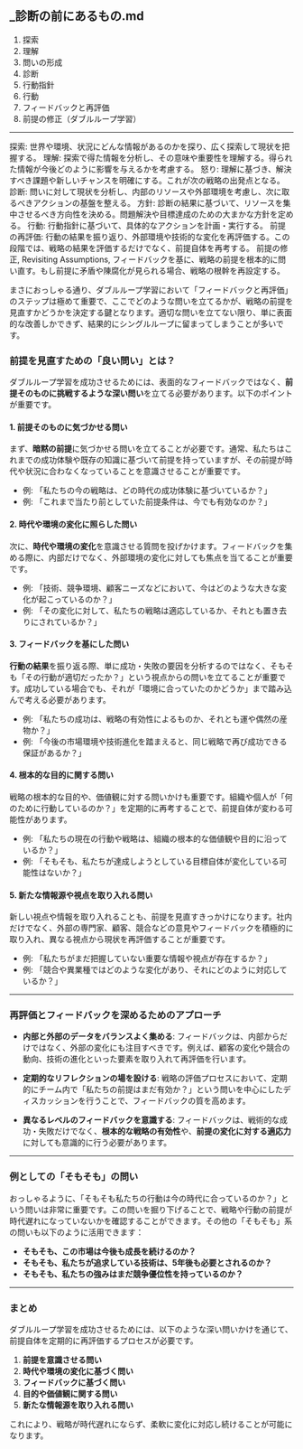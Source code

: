 _診断の前にあるもの.md
---


1.	探索
2.	理解
3.	問いの形成
4.	診断
5.	行動指針
6.	行動
7.	フィードバックと再評価
8.	前提の修正（ダブルループ学習）




---


探索: 世界や環境、状況にどんな情報があるのかを探り、広く探索して現状を把握する。
理解: 探索で得た情報を分析し、その意味や重要性を理解する。得られた情報が今後どのように影響を与えるかを考慮する。
怒り: 理解に基づき、解決すべき課題や新しいチャンスを明確にする。これが次の戦略の出発点となる。
診断: 問いに対して現状を分析し、内部のリソースや外部環境を考慮し、次に取るべきアクションの基盤を整える。
方針: 診断の結果に基づいて、リソースを集中させるべき方向性を決める。問題解決や目標達成のための大まかな方針を定める。
行動: 行動指針に基づいて、具体的なアクションを計画・実行する。
前提の再評価: 行動の結果を振り返り、外部環境や技術的な変化を再評価する。この段階では、戦略の結果を評価するだけでなく、前提自体を再考する。
前提の修正, Revisiting Assumptions, フィードバックを基に、戦略の前提を根本的に問い直す。もし前提に矛盾や陳腐化が見られる場合、戦略の根幹を再設定する。


まさにおっしゃる通り、ダブルループ学習において「フィードバックと再評価」のステップは極めて重要で、ここでどのような問いを立てるかが、戦略の前提を見直すかどうかを決定する鍵となります。適切な問いを立てない限り、単に表面的な改善しかできず、結果的にシングルループに留まってしまうことが多いです。

### 前提を見直すための「良い問い」とは？

ダブルループ学習を成功させるためには、表面的なフィードバックではなく、**前提そのものに挑戦するような深い問い**を立てる必要があります。以下のポイントが重要です。

#### 1. **前提そのものに気づかせる問い**
   まず、**暗黙の前提**に気づかせる問いを立てることが必要です。通常、私たちはこれまでの成功体験や既存の知識に基づいて前提を持っていますが、その前提が時代や状況に合わなくなっていることを意識させることが重要です。

   - 例: 「私たちの今の戦略は、どの時代の成功体験に基づいているか？」
   - 例: 「これまで当たり前としていた前提条件は、今でも有効なのか？」

#### 2. **時代や環境の変化に照らした問い**
   次に、**時代や環境の変化**を意識させる質問を投げかけます。フィードバックを集める際に、内部だけでなく、外部環境の変化に対しても焦点を当てることが重要です。

   - 例: 「技術、競争環境、顧客ニーズなどにおいて、今はどのような大きな変化が起こっているのか？」
   - 例: 「その変化に対して、私たちの戦略は適応しているか、それとも置き去りにされているか？」

#### 3. **フィードバックを基にした問い**
   **行動の結果**を振り返る際、単に成功・失敗の要因を分析するのではなく、そもそも「その行動が適切だったか？」という視点からの問いを立てることが重要です。成功している場合でも、それが「環境に合っていたのかどうか」まで踏み込んで考える必要があります。

   - 例: 「私たちの成功は、戦略の有効性によるものか、それとも運や偶然の産物か？」
   - 例: 「今後の市場環境や技術進化を踏まえると、同じ戦略で再び成功できる保証があるか？」

#### 4. **根本的な目的に関する問い**
   戦略の根本的な目的や、価値観に対する問いかけも重要です。組織や個人が「何のために行動しているのか？」を定期的に再考することで、前提自体が変わる可能性があります。

   - 例: 「私たちの現在の行動や戦略は、組織の根本的な価値観や目的に沿っているか？」
   - 例: 「そもそも、私たちが達成しようとしている目標自体が変化している可能性はないか？」

#### 5. **新たな情報源や視点を取り入れる問い**
   新しい視点や情報を取り入れることも、前提を見直すきっかけになります。社内だけでなく、外部の専門家、顧客、競合などの意見やフィードバックを積極的に取り入れ、異なる視点から現状を再評価することが重要です。

   - 例: 「私たちがまだ把握していない重要な情報や視点が存在するか？」
   - 例: 「競合や異業種ではどのような変化があり、それにどのように対応しているか？」

---

### 再評価とフィードバックを深めるためのアプローチ

- **内部と外部のデータをバランスよく集める**: フィードバックは、内部からだけではなく、外部の変化にも注目すべきです。例えば、顧客の変化や競合の動向、技術の進化といった要素を取り入れて再評価を行います。

- **定期的なリフレクションの場を設ける**: 戦略の評価プロセスにおいて、定期的にチーム内で「私たちの前提はまだ有効か？」という問いを中心にしたディスカッションを行うことで、フィードバックの質を高めます。

- **異なるレベルのフィードバックを意識する**: フィードバックは、戦術的な成功・失敗だけでなく、**根本的な戦略の有効性**や、**前提の変化に対する適応力**に対しても意識的に行う必要があります。

---

### 例としての「そもそも」の問い

おっしゃるように、「そもそも私たちの行動は今の時代に合っているのか？」という問いは非常に重要です。この問いを掘り下げることで、戦略や行動の前提が時代遅れになっていないかを確認することができます。その他の「そもそも」系の問いも以下のように活用できます：

- **そもそも、この市場は今後も成長を続けるのか？**
- **そもそも、私たちが追求している技術は、5年後も必要とされるのか？**
- **そもそも、私たちの強みはまだ競争優位性を持っているのか？**

---

### まとめ

ダブルループ学習を成功させるためには、以下のような深い問いかけを通じて、前提自体を定期的に再評価するプロセスが必要です。

1. **前提を意識させる問い**
2. **時代や環境の変化に基づく問い**
3. **フィードバックに基づく問い**
4. **目的や価値観に関する問い**
5. **新たな情報源を取り入れる問い**

これにより、戦略が時代遅れにならず、柔軟に変化に対応し続けることが可能になります。